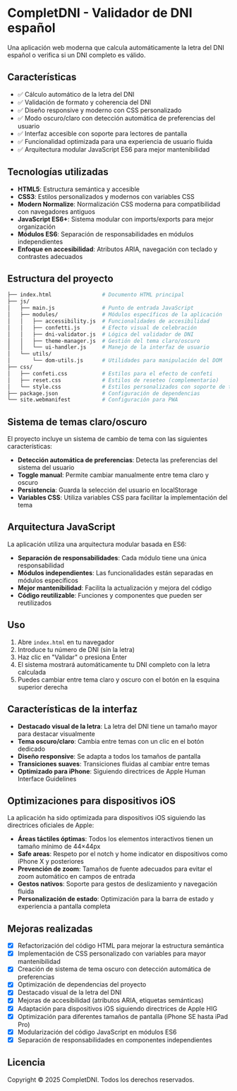 # CompletDNI - Validador de DNI español

Una aplicación web moderna que calcula automáticamente la letra del DNI español o verifica si un DNI completo es válido.

## Características

- ✅ Cálculo automático de la letra del DNI
- ✅ Validación de formato y coherencia del DNI
- ✅ Diseño responsive y moderno con CSS personalizado
- ✅ Modo oscuro/claro con detección automática de preferencias del usuario
- ✅ Interfaz accesible con soporte para lectores de pantalla
- ✅ Funcionalidad optimizada para una experiencia de usuario fluida
- ✅ Arquitectura modular JavaScript ES6 para mejor mantenibilidad

## Tecnologías utilizadas

- **HTML5**: Estructura semántica y accesible
- **CSS3**: Estilos personalizados y modernos con variables CSS
- **Modern Normalize**: Normalización CSS moderna para compatibilidad con navegadores antiguos
- **JavaScript ES6+**: Sistema modular con imports/exports para mejor organización
- **Módulos ES6**: Separación de responsabilidades en módulos independientes
- **Enfoque en accesibilidad**: Atributos ARIA, navegación con teclado y contrastes adecuados

## Estructura del proyecto

```bash
├── index.html                # Documento HTML principal
├── js/
│   ├── main.js               # Punto de entrada JavaScript
│   ├── modules/              # Módulos específicos de la aplicación
│   │   ├── accessibility.js  # Funcionalidades de accesibilidad
│   │   ├── confetti.js       # Efecto visual de celebración
│   │   ├── dni-validator.js  # Lógica del validador de DNI
│   │   ├── theme-manager.js  # Gestión del tema claro/oscuro
│   │   └── ui-handler.js     # Manejo de la interfaz de usuario
│   └── utils/
│       └── dom-utils.js      # Utilidades para manipulación del DOM
├── css/
│   ├── confeti.css           # Estilos para el efecto de confeti
│   ├── reset.css             # Estilos de reseteo (complementario)
│   └── style.css             # Estilos personalizados con soporte de tema oscuro
├── package.json              # Configuración de dependencias
└── site.webmanifest          # Configuración para PWA
```

## Sistema de temas claro/oscuro

El proyecto incluye un sistema de cambio de tema con las siguientes características:

- **Detección automática de preferencias**: Detecta las preferencias del sistema del usuario
- **Toggle manual**: Permite cambiar manualmente entre tema claro y oscuro
- **Persistencia**: Guarda la selección del usuario en localStorage
- **Variables CSS**: Utiliza variables CSS para facilitar la implementación del tema

## Arquitectura JavaScript

La aplicación utiliza una arquitectura modular basada en ES6:

- **Separación de responsabilidades**: Cada módulo tiene una única responsabilidad
- **Módulos independientes**: Las funcionalidades están separadas en módulos específicos
- **Mejor mantenibilidad**: Facilita la actualización y mejora del código
- **Código reutilizable**: Funciones y componentes que pueden ser reutilizados

## Uso

1. Abre `index.html` en tu navegador
2. Introduce tu número de DNI (sin la letra)
3. Haz clic en "Validar" o presiona Enter
4. El sistema mostrará automáticamente tu DNI completo con la letra calculada
5. Puedes cambiar entre tema claro y oscuro con el botón en la esquina superior derecha

## Características de la interfaz

- **Destacado visual de la letra**: La letra del DNI tiene un tamaño mayor para destacar visualmente
- **Tema oscuro/claro**: Cambia entre temas con un clic en el botón dedicado
- **Diseño responsive**: Se adapta a todos los tamaños de pantalla
- **Transiciones suaves**: Transiciones fluidas al cambiar entre temas
- **Optimizado para iPhone**: Siguiendo directrices de Apple Human Interface Guidelines

## Optimizaciones para dispositivos iOS

La aplicación ha sido optimizada para dispositivos iOS siguiendo las directrices oficiales de Apple:

- **Áreas táctiles óptimas**: Todos los elementos interactivos tienen un tamaño mínimo de 44×44px
- **Safe areas**: Respeto por el notch y home indicator en dispositivos como iPhone X y posteriores
- **Prevención de zoom**: Tamaños de fuente adecuados para evitar el zoom automático en campos de entrada
- **Gestos nativos**: Soporte para gestos de deslizamiento y navegación fluida
- **Personalización de estado**: Optimización para la barra de estado y experiencia a pantalla completa

## Mejoras realizadas

- [x] Refactorización del código HTML para mejorar la estructura semántica
- [x] Implementación de CSS personalizado con variables para mayor mantenibilidad
- [x] Creación de sistema de tema oscuro con detección automática de preferencias
- [x] Optimización de dependencias del proyecto
- [x] Destacado visual de la letra del DNI
- [x] Mejoras de accesibilidad (atributos ARIA, etiquetas semánticas)
- [x] Adaptación para dispositivos iOS siguiendo directrices de Apple HIG
- [x] Optimización para diferentes tamaños de pantalla (iPhone SE hasta iPad Pro)
- [x] Modularización del código JavaScript en módulos ES6
- [x] Separación de responsabilidades en componentes independientes

## Licencia

Copyright © 2025 CompletDNI. Todos los derechos reservados.
